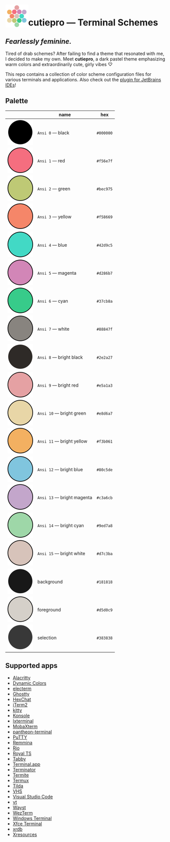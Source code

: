 <!--suppress HtmlDeprecatedAttribute -->

<img alt="logo" src="assets/logo.svg" align="left" width="72">

# cutiepro — Terminal Schemes

## *Fearlessly feminine.*

Tired of drab schemes? After failing to find a theme that resonated with me, I decided
to make my own. Meet **cutiepro**, a dark pastel theme emphasizing warm colors and
extraordinarily cute, girly vibes ♡

This repo contains a collection of color scheme configuration files for various
terminals and applications. Also check out
the [plugin for JetBrains IDEs](https://github.com/jezziewezzie/cutiepro-IntelliJ/)!

## Palette

|                                                      | name                       |    hex    |
|:----------------------------------------------------:|----------------------------|:---------:|
|          ![black](assets/circles/black.svg)          | `Ansi 0`  — black          | `#000000` |
|            ![red](assets/circles/red.svg)            | `Ansi 1`  — red            | `#f56e7f` |
|          ![green](assets/circles/green.svg)          | `Ansi 2`  — green          | `#bec975` |
|         ![yellow](assets/circles/yellow.svg)         | `Ansi 3`  — yellow         | `#f58669` |
|           ![blue](assets/circles/blue.svg)           | `Ansi 4`  — blue           | `#42d9c5` |
|        ![magenta](assets/circles/magenta.svg)        | `Ansi 5`  — magenta        | `#d286b7` |
|           ![cyan](assets/circles/cyan.svg)           | `Ansi 6`  — cyan           | `#37cb8a` |
|          ![white](assets/circles/white.svg)          | `Ansi 7`  — white          | `#88847f` |
|   ![bright black](assets/circles/bright-black.svg)   | `Ansi 8`  — bright black   | `#2e2a27` |
|     ![bright red](assets/circles/bright-red.svg)     | `Ansi 9`  — bright red     | `#e5a1a3` |
|   ![bright green](assets/circles/bright-green.svg)   | `Ansi 10` — bright green   | `#e8d6a7` |
|  ![bright yellow](assets/circles/bright-yellow.svg)  | `Ansi 11` — bright yellow  | `#f3b061` |
|    ![bright blue](assets/circles/bright-blue.svg)    | `Ansi 12` — bright blue    | `#80c5de` |
| ![bright magenta](assets/circles/bright-magenta.svg) | `Ansi 13` — bright magenta | `#c3a6cb` |
|    ![bright cyan](assets/circles/bright-cyan.svg)    | `Ansi 14` — bright cyan    | `#9ed7a8` |
|   ![bright white](assets/circles/bright-white.svg)   | `Ansi 15` — bright white   | `#d7c3ba` |
|     ![background](assets/circles/background.svg)     | background                 | `#181818` |
|     ![foreground](assets/circles/foreground.svg)     | foreground                 | `#d5d0c9` |
|      ![selection](assets/circles/selection.svg)      | selection                  | `#383838` |

## Supported apps
- [Alacritty](https://github.com/alacritty/alacritty/)
- [Dynamic Colors](https://github.com/patelka2211/dynamic-colors/)
- [electerm](https://github.com/electerm/electerm/)
- [Ghostty](https://mitchellh.com/ghostty/)
- [HexChat](https://github.com/hexchat/hexchat/)
- [iTerm2](https://iterm2.com/)
- [kitty](https://github.com/kovidgoyal/kitty/)
- [Konsole](https://github.com/KDE/konsole/)
- [lxterminal](https://github.com/lxde/lxterminal/)
- [MobaXterm](https://mobaxterm.mobatek.net/)
- [pantheon-terminal](https://github.com/elementary/terminal/)
- [PuTTY](https://www.chiark.greenend.org.uk/~sgtatham/putty/)
- [Remmina](https://gitlab.com/Remmina/Remmina/)
- [Rio](https://github.com/raphamorim/rio/)
- [Royal TS](https://royalapps.com/ts/win/features/)
- [Tabby](https://github.com/Eugeny/tabby/)
- [Terminal.app](https://support.apple.com/guide/terminal/welcome/mac/)
- [Terminator](https://github.com/gnome-terminator/terminator/)
- [Termite](https://github.com/thestinger/termite/)
- [Termux](https://github.com/termux/termux-app/)
- [Tilda](https://github.com/lanoxx/tilda/)
- [VHS](https://github.com/charmbracelet/vhs/)
- [Visual Studio Code](https://github.com/microsoft/vscode/)
- [vt](https://man.freebsd.org/cgi/man.cgi?vt)
- [Wayst](https://github.com/91861/wayst/)
- [WezTerm](https://github.com/wez/wezterm/)
- [Windows Terminal](https://github.com/microsoft/terminal/)
- [Xfce Terminal](https://gitlab.xfce.org/apps/xfce4-terminal/)
- [xrdb](https://www.x.org/releases/X11R7.7/doc/man/man1/xrdb.1.xhtml)
- [Xresources](https://www.x.org/releases/X11R7.7/doc/man/man1/xrdb.1.xhtml)
